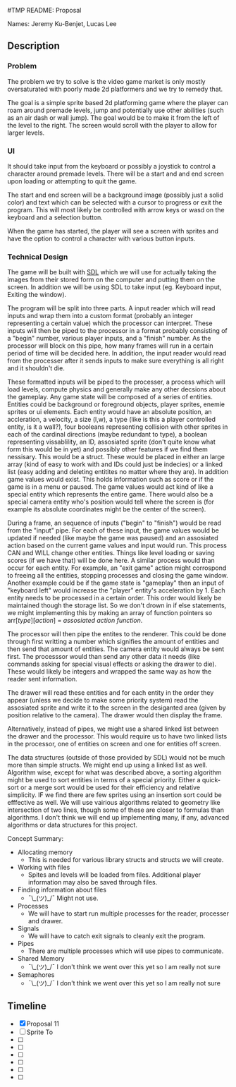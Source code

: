 #TMP README: Proposal

Names: Jeremy Ku-Benjet, Lucas Lee

## Description
### Problem
The problem we try to solve is the video game market is only mostly oversaturated with poorly made 2d platformers and we try to remedy that.

The goal is a simple sprite based 2d platforming game where the player can roam around premade levels, jump and potentially use other abilities (such as an air dash or wall jump). The goal would be to make it from the left of the level to the right. The screen would scroll with the player to allow for larger levels.

### UI
It should take input from the keyboard or possibly a joystick to control a character around premade levels. There will be a start and and end screen upon loading or attempting to quit the game. 

The start and end screen will be a background image (possibly just a solid color) and text which can be selected with a cursor to progress or exit the program. This will most likely be controlled with arrow keys or wasd on the keyboard and a selection button.

When the game has started, the player will see a screen with sprites and have the option to control a character with various button inputs.

### Technical Design
The game will be built with [SDL](https://www.libsdl.org) which we will use for actually taking the images from their stored form on the computer and putting them on the screen. In addition we will be using SDL to take input (eg. Keyboard input, Exiting the window).

The program will be split into three parts. A input reader which will read inputs and wrap them into a custom format (probably an integer representing a certain value) which the processor can interpret. These inputs will then be piped to the processor in a format probably consisting of a "begin" number, various player inputs, and a "finish" number. As the processor will block on this pipe, how many frames will run in a certain period of time will be decided here. In addition, the input reader would read from the processer after it sends inputs to make sure everything is all right and it shouldn't die.

These formatted inputs will be piped to the processer, a process which will load levels, compute physics and generally make any other decsions about the gameplay. Any game state will be composed of a series of entities. Entities could be background or foreground objects, player sprites, enemie sprites or ui elements. Each entity would have an absolute position, an accleration, a velocity, a size (l,w), a type (like is this a player controlled entity, is it a wall?), four booleans representing collision with other sprites in each of the cardinal directions (maybe redundant to type), a boolean representing vissablility, an ID, assosiated sprite (don't quite know what form this would be in yet) and possibly other features if we find them nessisary. This would be a struct. These would be placed in either an large array (kind of easy to work with and IDs could just be indecies) or a linked list (easy adding and deleting entitites no matter where they are). In addition game values would exist. This holds information such as score or if the game is in a menu or paused. The game values would act kind of like a special entity which represents the entire game. There would also be a special camera entity who's position would tell where the screen is (for example its absolute coordinates might be the center of the screen).

During a frame, an sequence of inputs ("begin" to "finish") would be read from the "input" pipe. For each of these input, the game values would be updated if needed (like maybe the game was paused) and an assosiated action based on the current game values and input would run. This process CAN and WILL change other entities. Things like level loading or saving scores (if we have that) will be done here. A similar process would than occur for each entity. For example, an "exit game" action might corrospond to freeing all the entities, stopping processes and closing the game window. Another example could be if the game state is "gameplay" then an input of "keyboard left" would increase the "player" entity's acceleration by 1. Each entity needs to be processed in a certain order. This order would likely be maintained though the storage list. So we don't drown in if else statements, we might implementing this by making an array of function pointers so arr\[*type*\]\[*action*\] = *assosiated action function*. 

The processor will then pipe the entites to the renderer. This could be done through first writting a number which signifies the amount of entities and then send that amount of entities. The camera entity would always be sent first. The processsor would than send any other data it needs (like commands asking for special visual effects or asking the drawer to die). These would likely be integers and wrapped the same way as how the reader sent information.

The drawer will read these entities and for each entity in the order they appear (unless we decide to make some priority system) read the assosiated sprite and write it to the screen in the desiganted area (given by position relative to the camera). The drawer would then display the frame. 

Alternatively, instead of pipes, we might use a shared linked list between the drawer and the processor. This would require us to have two linked lists in the processor, one of entities on screen and one for entities off screen.

The data structures (outside of those provided by SDL) would not be much more than simple structs. We might end up using a linked list as well. Algorithm wise, except for what was described above, a sorting algorithm might be used to sort entities in terms of a special priority. Either a quick-sort or a merge sort would be used for their efficiency and relative simplicity. IF we find there are few sprites using an insertion sort could be efffective as well. We will use vairious algorithms related to geometry like intersection of two lines, though some of these are closer to formulas than algorithms. I don't think we will end up implementing many, if any, advanced algorithms or data structures for this project.

Concept Summary:
- Allocating memory
    - This is needed for various library structs and structs we will create.
- Working with files
    - Spites and levels will be loaded from files. Additional player information may also be saved through files.
- Finding information about files
    - ¯\\\_(ツ)\_/¯ Might not use.
- Processes
    - We will have to start run multiple processes for the reader, processer and drawer.
- Signals
    - We will have to catch exit signals to cleanly exit the program.
- Pipes
    - There are multiple processes which will use pipes to communicate.
- Shared Memory
    - ¯\\\_(ツ)\_/¯ I don't think we went over this yet so I am really not sure
- Semaphores
    - ¯\\\_(ツ)\_/¯ I don't think we went over this yet so I am really not sure

## Timeline
- [x] Proposal 11
- [ ] Sprite To  
- [ ] 
- [ ] 
- [ ] 
- [ ] 
- [ ] 
- [ ] 
